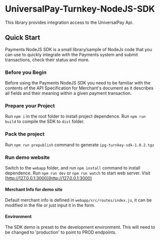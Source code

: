 # UniversalPay-Turnkey-NodeJS-SDK
This library provides integration access to the UniversalPay Api.

## Quick Start
Payments NodeJS SDK is a small library/sample of NodeJs code that you can use to quickly integrate with the Payments system and submit transactions, check their status and more.

### Before you Begin
Before using the Payments NodeJS SDK you need to be familiar with the contents of the API Specification for Merchant's document as it describes all fields and their meaning within a given payment transaction.

### Prepare your Project
Run `npm i` in the root folder to install project dependence. 
Run `npm run build` to compile the SDK to `dist` folder.

### Pack the project
Run `npm run prepublish` command to generate `ipg-turnkey-sdk-1.0.2.tgz` 

### Run demo website
Switch to the `webapp` folder, and run `npm install` command to install dependence.
Run `npm run dev` or `npm run watch` to start web server.
Visit [http://127.0.0.1:3000](http://127.0.0.1:3000)

#### Merchant Info for demo site
Default merchant info is defined in `webapp/src/routes/index.js`, it can be modified in the file or just input it in the form.

#### Environment
The SDK demo is preset to the development environment. This will need to be changed to 'production' to point to PROD endpoints.

